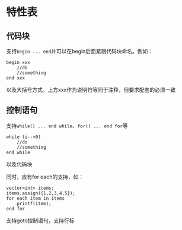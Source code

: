 # 特性表

## 代码块

支持`begin ... end`并可以在begin后面紧跟代码块命名。例如：

``` alolang
begin xxx
    //do
    //something
end xxx
```

以及大括号方式。上方xxx作为说明符等同于注释，但要求配套的必须一致

## 控制语句

支持`while() ... end while`、`for() ... end for`等

``` alolang
while (i-->0)
    //do
    //something
end while
```

以及代码块

同时，应有for each的支持，如：

``` alolang
vector<int> items;
items.assign({1,2,3,4,5});
for each item in items
    printf(item);
end for
```

支持goto控制语句，支持行标
